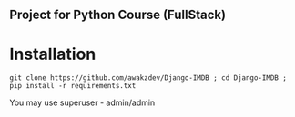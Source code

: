 ## Project for Python Course (FullStack)
# Installation 
`git clone https://github.com/awakzdev/Django-IMDB ; cd Django-IMDB ; pip install -r requirements.txt`


You may use superuser - admin/admin
